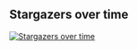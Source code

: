 ## Stargazers over time
[![Stargazers over time](https://starchart.cc/openai/whisper.svg?variant=adaptive)](https://starchart.cc/openai/whisper)
